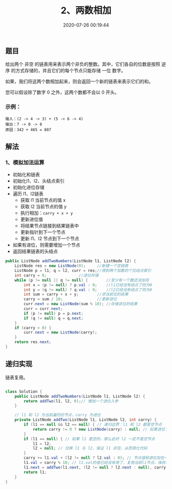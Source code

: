 ﻿---
title: 2、两数相加
categories:
- leetcode
tags:
  - 链表
  - 递归
  - 数学
date: 2020-07-26 00:19:44
---

## 题目

给出两个 非空 的链表用来表示两个非负的整数。其中，它们各自的位数是按照 逆序 的方式存储的，并且它们的每个节点只能存储 一位 数字。

如果，我们将这两个数相加起来，则会返回一个新的链表来表示它们的和。

您可以假设除了数字 0 之外，这两个数都不会以 0 开头。

### 示例：
```
输入：(2 -> 4 -> 3) + (5 -> 6 -> 4)
输出：7 -> 0 -> 8
原因：342 + 465 = 807
```

<!-- 来源：力扣（LeetCode）
链接：https://leetcode-cn.com/problems/add-two-numbers
著作权归领扣网络所有。商业转载请联系官方授权，非商业转载请注明出处。 -->
## 解法
### 1、模拟加法运算

- 初始化和链表
- 初始化l1、l2、头结点索引
- 初始化进位存储
- 遍历 l1、l2链表
    - 获取 l1 当前节点的值 x
    - 获取 l2 当前节点的值 y
    - 执行相加：`carry + x + y`
    - 更新进位值
    - 将结果节点链接到结果链表中
    - 更新指针到下一个节点
    - 更新 l1、l2 节点到下一个节点
- 如果有进位，则需要增加一个节点
- 返回结果链表的头结点

```java
public ListNode addTwoNumbers(ListNode l1, ListNode l2) {
    ListNode res = new ListNode(0);     //新建一个空链表
    ListNode p = l1, q = l2, curr = res;//得到两个加数的个位结点索引
    int carry = 0;              //进位存储
    while (p != null || q != null) {        //至少有一个数还没加完
        int x = (p != null) ? p.val : 0;    //l1已经没有结点了则为0
        int y = (q != null) ? q.val : 0;    //l2已经没有结点了则为0
        int sum = carry + x + y;        //求当前位的结果
        carry = sum / 10;               //更新进位
        curr.next = new ListNode(sum % 10); //存储该位的结果
        curr = curr.next;
        if (p != null) p = p.next;
        if (q != null) q = q.next;
    }
    if (carry > 0) {
        curr.next = new ListNode(carry);
    }
    return res.next;
}
```

## 递归实现

链表复用。


```java

class Solution {
    public ListNode addTwoNumbers(ListNode l1, ListNode l2) {
        return addTwo(l1, l2, 0);// 增加一个进位入参
    }

    // l1 和 l2 为当前遍历的节点，carry 为进位
    private ListNode addTwo(ListNode l1, ListNode l2, int carry) {
        if (l1 == null && l2 == null) { // 递归边界：l1 和 l2 都是空节点
            return carry != 0 ? new ListNode(carry) : null; // 如果进位了，就额外创建一个节点
        }
        if (l1 == null) { // 如果 l1 是空的，那么此时 l2 一定不是空节点
            l1 = l2;
            l2 = null; // 交换 l1 与 l2，保证 l1 非空，从而简化代码
        }
        carry += l1.val + (l2 != null ? l2.val : 0); // 节点值和进位加在一起
        l1.val = carry % 10; // l1.val的值已经没有用了，复用当前l1节点，保存求和结果
        l1.next = addTwo(l1.next, (l2 != null ? l2.next : null), carry / 10); // 进位
        return l1;
    }
}
```